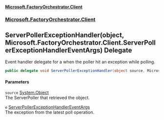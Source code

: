 #### [Microsoft.FactoryOrchestrator.Client](./Microsoft-FactoryOrchestrator-Client.md 'Microsoft.FactoryOrchestrator.Client')
### [Microsoft.FactoryOrchestrator.Client](./Microsoft-FactoryOrchestrator-Client.md 'Microsoft.FactoryOrchestrator.Client')
## ServerPollerExceptionHandler(object, Microsoft.FactoryOrchestrator.Client.ServerPollerExceptionHandlerEventArgs) Delegate
Event handler delegate for a when the poller hit an exception while polling.  
```csharp
public delegate void ServerPollerExceptionHandler(object source, Microsoft.FactoryOrchestrator.Client.ServerPollerExceptionHandlerEventArgs e);
```
#### Parameters
<a name='Microsoft-FactoryOrchestrator-Client-ServerPollerExceptionHandler(object_Microsoft-FactoryOrchestrator-Client-ServerPollerExceptionHandlerEventArgs)-source'></a>
`source` [System.Object](https://docs.microsoft.com/en-us/dotnet/api/System.Object 'System.Object')  
The ServerPoller that retrieved the object.  
  
<a name='Microsoft-FactoryOrchestrator-Client-ServerPollerExceptionHandler(object_Microsoft-FactoryOrchestrator-Client-ServerPollerExceptionHandlerEventArgs)-e'></a>
`e` [ServerPollerExceptionHandlerEventArgs](./Microsoft-FactoryOrchestrator-Client-ServerPollerExceptionHandlerEventArgs.md 'Microsoft.FactoryOrchestrator.Client.ServerPollerExceptionHandlerEventArgs')  
The exception from the latest poll operation.  
  
